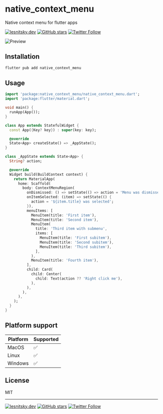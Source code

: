 # native_context_menu

Native context menu for flutter apps

[![lesnitsky.dev](https://lesnitsky.dev/shield.svg?hash=69464)](https://lesnitsky.dev?utm_source=native_context_menu)
[![GitHub stars](https://img.shields.io/github/stars/lesnitsky/native_context_menu.svg?style=social)](https://github.com/lesnitsky/native_context_menu)
[![Twitter Follow](https://img.shields.io/twitter/follow/lesnitsky_dev.svg?label=Follow%20me&style=social)](https://twitter.com/lesnitsky_dev)

![Preview](https://lesnitsky-images.s3.eu-north-1.amazonaws.com/native_context_menu.gif)

## Installation

```bash
flutter pub add native_context_menu
```

## Usage

```dart
import 'package:native_context_menu/native_context_menu.dart';
import 'package:flutter/material.dart';

void main() {
  runApp(App());
}

class App extends StatefulWidget {
  const App({Key? key}) : super(key: key);

  @override
  State<App> createState() => _AppState();
}

class _AppState extends State<App> {
  String? action;

  @override
  Widget build(BuildContext context) {
    return MaterialApp(
      home: Scaffold(
        body: ContextMenuRegion(
          onDismissed: () => setState(() => action = 'Menu was dismissed'),
          onItemSelected: (item) => setState(() {
            action = '${item.title} was selected';
          }),
          menuItems: [
            MenuItem(title: 'First item'),
            MenuItem(title: 'Second item'),
            MenuItem(
              title: 'Third item with submenu',
              items: [
                MenuItem(title: 'First subitem'),
                MenuItem(title: 'Second subitem'),
                MenuItem(title: 'Third subitem'),
              ],
            ),
            MenuItem(title: 'Fourth item'),
          ],
          child: Card(
            child: Center(
              child: Text(action ?? 'Right click me'),
            ),
          ),
        ),
      ),
    );
  }
}
```

## Platform support

| Platform | Supported |
| -------- | --------- |
| MacOS    | ✅        |
| Linux    | ✅        |
| Windows  | ✅        |

## License

MIT

---

[![lesnitsky.dev](https://lesnitsky.dev/shield.svg?hash=69464)](https://lesnitsky.dev?utm_source=native_context_menu)
[![GitHub stars](https://img.shields.io/github/stars/lesnitsky/native_context_menu.svg?style=social)](https://github.com/lesnitsky/native_context_menu)
[![Twitter Follow](https://img.shields.io/twitter/follow/lesnitsky_dev.svg?label=Follow%20me&style=social)](https://twitter.com/lesnitsky_dev)
